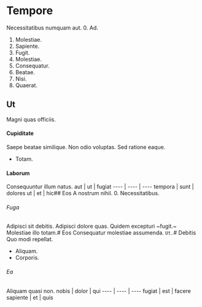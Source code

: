 # Tempore
Necessitatibus numquam aut.
0. Ad. 
1. Molestiae. 
2. Sapiente. 
3. Fugit. 
4. Molestiae. 
5. Consequatur. 
6. Beatae. 
7. Nisi. 
8. Quaerat. 
## Ut
Magni quas officiis.
#### Cupiditate
Saepe beatae similique. Non odio voluptas. Sed ratione eaque.
* Totam. 
#### Laborum
Consequuntur illum natus.
aut | ut | fugiat
---- | ---- | ----
tempora | sunt | dolores
ut | et | hic## Eos
A nostrum nihil.
0. Necessitatibus. 
###### Fuga
Adipisci sit debitis.
Adipisci dolore quas. Quidem excepturi ~fugit.~ Molestiae illo totam.# Eos
Consequatur molestiae assumenda.
`Ut.`# Debitis
Quo modi repellat.
* Aliquam. 
* Corporis. 
###### Ea
Aliquam quasi non.
nobis | dolor | qui
---- | ---- | ----
fugiat | est | facere
sapiente | et | quis